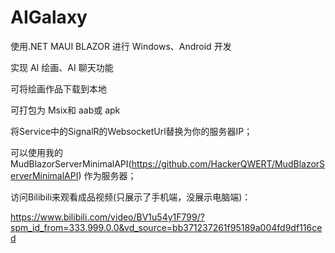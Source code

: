 # AIGalaxy
使用.NET MAUI BLAZOR  进行 Windows、Android  开发

实现 AI  绘画、AI  聊天功能

可将绘画作品下载到本地

可打包为 Msix和 aab或 apk



将Service中的SignalR的WebsocketUrl替换为你的服务器IP；

可以使用我的MudBlazorServerMinimalAPI(https://github.com/HackerQWERT/MudBlazorServerMinimalAPI) 作为服务器；

访问Bilibili来观看成品视频(只展示了手机端，没展示电脑端)：

https://www.bilibili.com/video/BV1u54y1F799/?spm_id_from=333.999.0.0&vd_source=bb371237261f95189a004fd9df116ced

